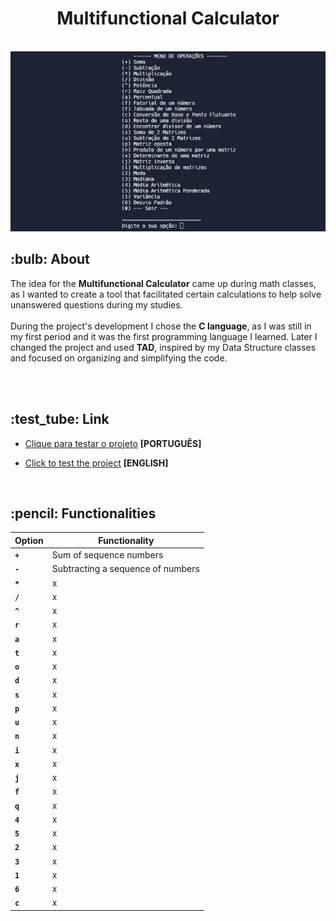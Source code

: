 <div align="center">
  <h1>Multifunctional Calculator</h1> 
  <br>
  <img src="calculadora.png">
</div>

 <h2>:bulb: About</h2>
The idea for the <strong>Multifunctional Calculator</strong> came up during math classes, as I wanted to create a tool that facilitated certain calculations to help solve unanswered questions during my studies.<br><br>
During the project's development I chose the <strong>C language</strong>, as I was still in my first period and it was the first programming language I learned. Later I changed the project and used <strong>TAD</strong>, inspired by my Data Structure classes and focused on organizing and simplifying the code.

<br><br>

 <h2>:test_tube: Link</h2>

 - [Clique para testar o projeto](https://replit.com/@KarenKnup/Calculadora-Multifuncional) **[PORTUGUÊS]**

 - [Click to test the project](https://replit.com/@KarenKnup/Multifunctional-Calculator) **[ENGLISH]**
<br>

 <h2>:pencil: Functionalities</h2>
 
 Option | Functionality 
---- | --------- 
**`+`** | Sum of sequence numbers
**`-`** | Subtracting a sequence of numbers
**`*`** | x 
**`/`** | x 
**`^`** | x 
**`r`** | x 
**`a`** | x 
**`t`** | x 
**`o`** | x 
**`d`** | x 
**`s`** | x 
**`p`** | x 
**`u`** | x 
**`n`** | x 
**`i`** | x 
**`x`** | x 
**`j`** | x 
**`f`** | x 
**`q`** | x 
**`4`** | x 
**`5`** | x 
**`2`** | x 
**`3`** | x 
**`1`** | x 
**`6`** | x 
**`c`** | x 


